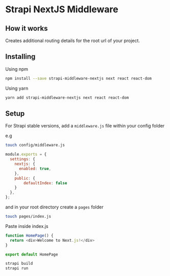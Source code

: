 # Strapi NextJS Middleware

## How it works

Creates additional routing details for the root url of your project.


## Installing

Using npm

```bash
npm install --save strapi-middleware-nextjs next react react-dom
```

Using yarn

```bash
yarn add strapi-middleware-nextjs next react react-dom
```

## Setup

For Strapi stable versions, add a `middleware.js` file within your config folder

e.g

```bash
touch config/middleware.js
```

```javascript
module.exports = {
  settings: {
	nextjs: {
      enabled: true,
    },
	public: {
		defaultIndex: false
	}
  },
};
```

and in your root directory create a `pages` folder

```bash
touch pages/index.js
```

Paste inside index.js
```javascript
function HomePage() {
  return <div>Welcome to Next.js!</div>
}

export default HomePage
```

```bash
strapi build
strapi run
```
